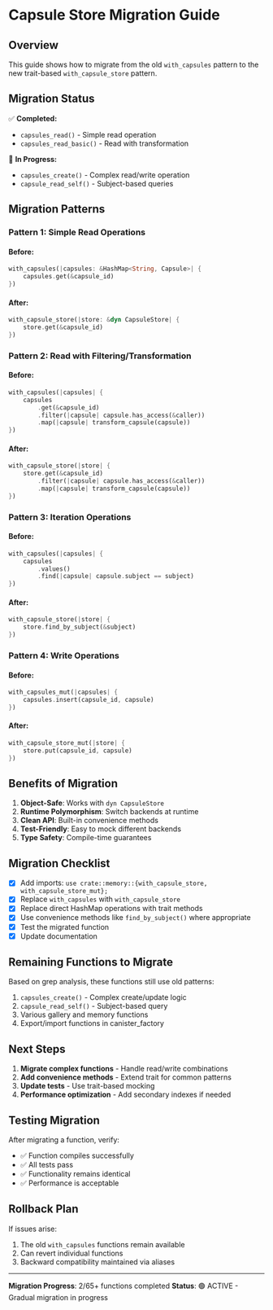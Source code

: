 # Capsule Store Migration Guide

## Overview

This guide shows how to migrate from the old `with_capsules` pattern to the new trait-based `with_capsule_store` pattern.

## Migration Status

✅ **Completed:**

- `capsules_read()` - Simple read operation
- `capsules_read_basic()` - Read with transformation

🔄 **In Progress:**

- `capsules_create()` - Complex read/write operation
- `capsule_read_self()` - Subject-based queries

## Migration Patterns

### Pattern 1: Simple Read Operations

#### Before:

```rust
with_capsules(|capsules: &HashMap<String, Capsule>| {
    capsules.get(&capsule_id)
})
```

#### After:

```rust
with_capsule_store(|store: &dyn CapsuleStore| {
    store.get(&capsule_id)
})
```

### Pattern 2: Read with Filtering/Transformation

#### Before:

```rust
with_capsules(|capsules| {
    capsules
        .get(&capsule_id)
        .filter(|capsule| capsule.has_access(&caller))
        .map(|capsule| transform_capsule(capsule))
})
```

#### After:

```rust
with_capsule_store(|store| {
    store.get(&capsule_id)
        .filter(|capsule| capsule.has_access(&caller))
        .map(|capsule| transform_capsule(capsule))
})
```

### Pattern 3: Iteration Operations

#### Before:

```rust
with_capsules(|capsules| {
    capsules
        .values()
        .find(|capsule| capsule.subject == subject)
})
```

#### After:

```rust
with_capsule_store(|store| {
    store.find_by_subject(&subject)
})
```

### Pattern 4: Write Operations

#### Before:

```rust
with_capsules_mut(|capsules| {
    capsules.insert(capsule_id, capsule)
})
```

#### After:

```rust
with_capsule_store_mut(|store| {
    store.put(capsule_id, capsule)
})
```

## Benefits of Migration

1. **Object-Safe**: Works with `dyn CapsuleStore`
2. **Runtime Polymorphism**: Switch backends at runtime
3. **Clean API**: Built-in convenience methods
4. **Test-Friendly**: Easy to mock different backends
5. **Type Safety**: Compile-time guarantees

## Migration Checklist

- [x] Add imports: `use crate::memory::{with_capsule_store, with_capsule_store_mut};`
- [x] Replace `with_capsules` with `with_capsule_store`
- [x] Replace direct HashMap operations with trait methods
- [x] Use convenience methods like `find_by_subject()` where appropriate
- [x] Test the migrated function
- [x] Update documentation

## Remaining Functions to Migrate

Based on grep analysis, these functions still use old patterns:

1. `capsules_create()` - Complex create/update logic
2. `capsule_read_self()` - Subject-based query
3. Various gallery and memory functions
4. Export/import functions in canister_factory

## Next Steps

1. **Migrate complex functions** - Handle read/write combinations
2. **Add convenience methods** - Extend trait for common patterns
3. **Update tests** - Use trait-based mocking
4. **Performance optimization** - Add secondary indexes if needed

## Testing Migration

After migrating a function, verify:

- ✅ Function compiles successfully
- ✅ All tests pass
- ✅ Functionality remains identical
- ✅ Performance is acceptable

## Rollback Plan

If issues arise:

1. The old `with_capsules` functions remain available
2. Can revert individual functions
3. Backward compatibility maintained via aliases

---

**Migration Progress**: 2/65+ functions completed
**Status**: 🟢 ACTIVE - Gradual migration in progress
